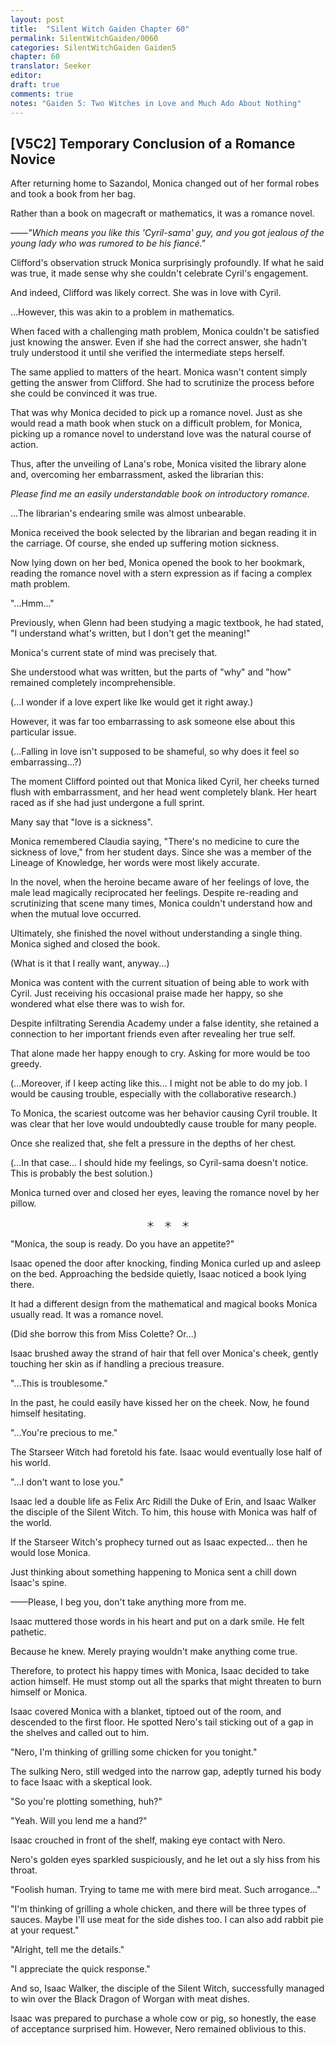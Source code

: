 ```yaml
---
layout: post
title:  "Silent Witch Gaiden Chapter 60"
permalink: SilentWitchGaiden/0060
categories: SilentWitchGaiden Gaiden5
chapter: 60
translator: Seeker
editor: 
draft: true
comments: true
notes: "Gaiden 5: Two Witches in Love and Much Ado About Nothing"
---
```

<h2>[V5C2] Temporary Conclusion of a Romance Novice</h2>

After returning home to Sazandol, Monica changed out of her formal robes and took a book from her bag.

Rather than a book on magecraft or mathematics, it was a romance novel.

——*"Which means you like this 'Cyril-sama' guy, and you got jealous of the young lady who was rumored to be his fiancé."*

Clifford's observation struck Monica surprisingly profoundly. If what he said was true, it made sense why she couldn't celebrate Cyril's engagement.

And indeed, Clifford was likely correct. She was in love with Cyril.

...However, this was akin to a problem in mathematics.

When faced with a challenging math problem, Monica couldn't be satisfied just knowing the answer. Even if she had the correct answer, she hadn't truly understood it until she verified the intermediate steps herself.

The same applied to matters of the heart. Monica wasn't content simply getting the answer from Clifford. She had to scrutinize the process before she could be convinced it was true.

That was why Monica decided to pick up a romance novel. Just as she would read a math book when stuck on a difficult problem, for Monica, picking up a romance novel to understand love was the natural course of action.

Thus, after the unveiling of Lana's robe, Monica visited the library alone and, overcoming her embarrassment, asked the librarian this:

*Please find me an easily understandable book on introductory romance.*

...The librarian's endearing smile was almost unbearable.

Monica received the book selected by the librarian and began reading it in the carriage. Of course, she ended up suffering motion sickness.

Now lying down on her bed, Monica opened the book to her bookmark, reading the romance novel with a stern expression as if facing a complex math problem.

"...Hmm..."

Previously, when Glenn had been studying a magic textbook, he had stated, "I understand what's written, but I don't get the meaning!"

Monica's current state of mind was precisely that.

She understood what was written, but the parts of "why" and "how" remained completely incomprehensible.

(...I wonder if a love expert like Ike would get it right away.)

However, it was far too embarrassing to ask someone else about this particular issue.

(...Falling in love isn't supposed to be shameful, so why does it feel so embarrassing...?)

The moment Clifford pointed out that Monica liked Cyril, her cheeks turned flush with embarrassment, and her head went completely blank. Her heart raced as if she had just undergone a full sprint.

Many say that "love is a sickness".

Monica remembered Claudia saying, "There's no medicine to cure the sickness of love," from her student days. Since she was a member of the Lineage of Knowledge, her words were most likely accurate.

In the novel, when the heroine became aware of her feelings of love, the male lead magically reciprocated her feelings. Despite re-reading and scrutinizing that scene many times, Monica couldn't understand how and when the mutual love occurred.

Ultimately, she finished the novel without understanding a single thing. Monica sighed and closed the book.

(What is it that I really want, anyway...)

Monica was content with the current situation of being able to work with Cyril. Just receiving his occasional praise made her happy, so she wondered what else there was to wish for.

Despite infiltrating Serendia Academy under a false identity, she retained a connection to her important friends even after revealing her true self.

That alone made her happy enough to cry. Asking for more would be too greedy.

(...Moreover, if I keep acting like this... I might not be able to do my job. I would be causing trouble, especially with the collaborative research.)

To Monica, the scariest outcome was her behavior causing Cyril trouble. It was clear that her love would undoubtedly cause trouble for many people.

Once she realized that, she felt a pressure in the depths of her chest.

(...In that case... I should hide my feelings, so Cyril-sama doesn't notice. This is probably the best solution.)

Monica turned over and closed her eyes, leaving the romance novel by her pillow.

<p style="text-align: center;">＊　＊　＊</p>

"Monica, the soup is ready. Do you have an appetite?"

Isaac opened the door after knocking, finding Monica curled up and asleep on the bed. Approaching the bedside quietly, Isaac noticed a book lying there.

It had a different design from the mathematical and magical books Monica usually read. It was a romance novel.

(Did she borrow this from Miss Colette? Or...)

Isaac brushed away the strand of hair that fell over Monica's cheek, gently touching her skin as if handling a precious treasure.

"...This is troublesome."

In the past, he could easily have kissed her on the cheek. Now, he found himself hesitating.

"...You're precious to me."

The Starseer Witch had foretold his fate. Isaac would eventually lose half of his world.

"...I don't want to lose you."

Isaac led a double life as Felix Arc Ridill the Duke of Erin, and Isaac Walker the disciple of the Silent Witch. To him, this house with Monica was half of the world.

If the Starseer Witch's prophecy turned out as Isaac expected... then he would lose Monica.

Just thinking about something happening to Monica sent a chill down Isaac's spine.

——Please, I beg you, don't take anything more from me.

Isaac muttered those words in his heart and put on a dark smile. He felt pathetic.

Because he knew. Merely praying wouldn't make anything come true.

Therefore, to protect his happy times with Monica, Isaac decided to take action himself. He must stomp out all the sparks that might threaten to burn himself or Monica.

Isaac covered Monica with a blanket, tiptoed out of the room, and descended to the first floor. He spotted Nero's tail sticking out of a gap in the shelves and called out to him.

"Nero, I'm thinking of grilling some chicken for you tonight."

The sulking Nero, still wedged into the narrow gap, adeptly turned his body to face Isaac with a skeptical look.

"So you're plotting something, huh?"

"Yeah. Will you lend me a hand?"

Isaac crouched in front of the shelf, making eye contact with Nero.

Nero's golden eyes sparkled suspiciously, and he let out a sly hiss from his throat.

"Foolish human. Trying to tame me with mere bird meat. Such arrogance..."

"I'm thinking of grilling a whole chicken, and there will be three types of sauces. Maybe I'll use meat for the side dishes too. I can also add rabbit pie at your request."

"Alright, tell me the details."

"I appreciate the quick response."

And so, Isaac Walker, the disciple of the Silent Witch, successfully managed to win over the Black Dragon of Worgan with meat dishes.

Isaac was prepared to purchase a whole cow or pig, so honestly, the ease of acceptance surprised him. However, Nero remained oblivious to this.
